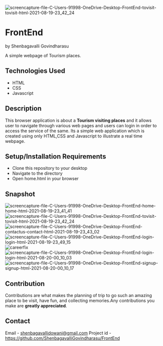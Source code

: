 ![screencapture-file-C-Users-91998-OneDrive-Desktop-FrontEnd-tovisit-tovisit-html-2021-08-19-23_42_24](https://user-images.githubusercontent.com/88303324/130125468-20ad054b-fd03-4696-98d5-462d8c2627e2.png)
# FrontEnd

by Shenbagavalli Govindharasu


A simple webpage of Tourism places.

## Technologies Used

 - HTML
 - CSS
 - Javascript

## Description

This browser application is about a **Tourism visiting places** and it allows user to navigate through various web pages and users can login in order to access the service of the same. Its a simple web application which is created using only HTML,CSS and Javascript to illustrate a real time webpage.

## Setup/Installation Requirements

 - Clone this repository to your desktop
 - Navigate to the directory
 - Open home.html in your browser

## Snapshot
![screencapture-file-C-Users-91998-OneDrive-Desktop-FrontEnd-home-home-html-2021-08-19-23_41_41](https://user-images.githubusercontent.com/88303324/130125952-3db1ce5c-13ae-4a0f-8bb7-474a914460b2.png)
![screencapture-file-C-Users-91998-OneDrive-Desktop-FrontEnd-tovisit-tovisit-html-2021-08-19-23_42_24](https://user-images.githubusercontent.com/88303324/130125995-323ef87e-9f21-40be-b031-ecd6e79bf797.png)
![screencapture-file-C-Users-91998-OneDrive-Desktop-FrontEnd-contactus-contact-html-2021-08-19-23_43_02](https://user-images.githubusercontent.com/88303324/130126034-3c16cf62-1d0f-43e0-a544-c3c980c0da77.png)
![screencapture-file-C-Users-91998-OneDrive-Desktop-FrontEnd-login-login-html-2021-08-19-23_49_15](https://user-images.githubusercontent.com/88303324/130126060-daf7703f-79d7-41c9-a854-3dbaea92b438.png)
![careerfix](https://user-images.githubusercontent.com/88303324/130126085-cd8eb9d2-61fa-46b1-ad40-ed9e4b746df3.png)
![screencapture-file-C-Users-91998-OneDrive-Desktop-FrontEnd-login-login-html-2021-08-20-00_10_03](https://user-images.githubusercontent.com/88303324/130126096-45140954-d5cc-476e-a738-ee5480ce9e9d.png)
![screencapture-file-C-Users-91998-OneDrive-Desktop-FrontEnd-signup-signup-html-2021-08-20-00_10_17](https://user-images.githubusercontent.com/88303324/130126101-63578185-15ec-4e65-9b96-063079a6624e.png)


## Contribution
Contributions are what makes the planning of trip to go such an amazing place to be visit, have fun, and collecting memories.Any contributions you make are **greatly appreciated**.

## Contact
Email      - shenbagavallidowani@gmail.com
Project id - https://github.com/ShenbagavalliGovindharasu/FrontEnd
